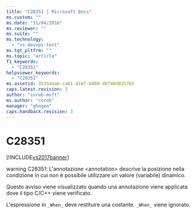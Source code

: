 ```yaml
---
title: "C28351 | Microsoft Docs"
ms.custom: ""
ms.date: "11/04/2016"
ms.reviewer: ""
ms.suite: ""
ms.technology: 
  - "vs-devops-test"
ms.tgt_pltfrm: ""
ms.topic: "article"
f1_keywords: 
  - "C28351"
helpviewer_keywords: 
  - "C28351"
ms.assetid: 3535daab-cab1-4167-b860-d6748d8357b5
caps.latest.revision: 3
author: "corob-msft"
ms.author: "corob"
manager: "ghogen"
caps.handback.revision: 3
---
```

# C28351
[!INCLUDE[vs2017banner](../code-quality/includes/vs2017banner.md)]

warning C28351: L'annotazione \<annotation\> descrive la posizione nella condizione in cui non è possibile utilizzare un valore \(variabile\) dinamico.  
  
 Questo avviso viene visualizzato quando una annotazione viene applicata dove il tipo C\/C\+\+ viene verificato.  
  
 L'espressione in `_When_` deve restituire una costante.  `_When_` viene ignorato.